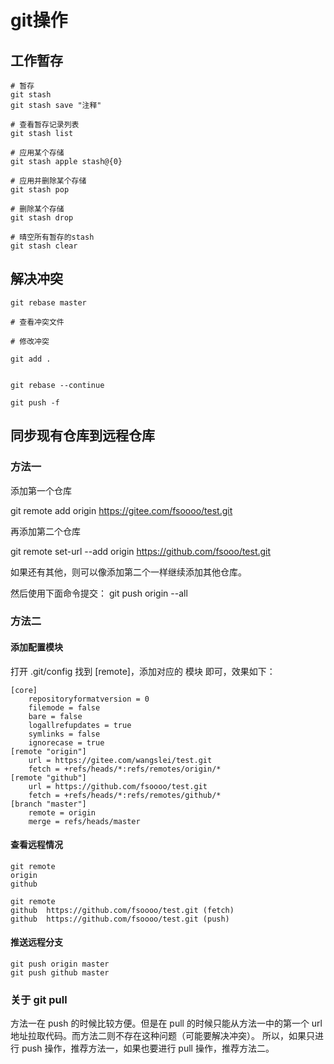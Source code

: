 # git操作

## 工作暂存

```shell
# 暂存
git stash
git stash save "注释"

# 查看暂存记录列表
git stash list

# 应用某个存储
git stash apple stash@{0}

# 应用并删除某个存储
git stash pop

# 删除某个存储
git stash drop

# 晴空所有暂存的stash
git stash clear

```



## 解决冲突

```shell
git rebase master

# 查看冲突文件

# 修改冲突

git add .


git rebase --continue

git push -f

```



## 同步现有仓库到远程仓库

### 方法一

添加第一个仓库

git remote add origin https://gitee.com/fsoooo/test.git

再添加第二个仓库

git remote set-url --add origin https://github.com/fsooo/test.git

如果还有其他，则可以像添加第二个一样继续添加其他仓库。

然后使用下面命令提交：
		git push origin --all

### 方法二

#### 添加配置模块

打开 .git/config 找到 [remote]，添加对应的 模块 即可，效果如下：

```shell
[core]
    repositoryformatversion = 0
    filemode = false
    bare = false
    logallrefupdates = true
    symlinks = false
    ignorecase = true
[remote "origin"]
    url = https://gitee.com/wangslei/test.git
    fetch = +refs/heads/*:refs/remotes/origin/*
[remote "github"]
    url = https://github.com/fsoooo/test.git
    fetch = +refs/heads/*:refs/remotes/github/*
[branch "master"]
    remote = origin
    merge = refs/heads/master

```

#### 查看远程情况

```shell
git remote
origin
github

git remote
github  https://github.com/fsoooo/test.git (fetch)
github  https://github.com/fsoooo/test.git (push)

```

#### 推送远程分支

```shell
git push origin master
git push github master

```

### 关于 git pull

方法一在 push 的时候比较方便。但是在 pull 的时候只能从方法一中的第一个 url 地址拉取代码。而方法二则不存在这种问题（可能要解决冲突）。
所以，如果只进行 push 操作，推荐方法一，如果也要进行 pull 操作，推荐方法二。


